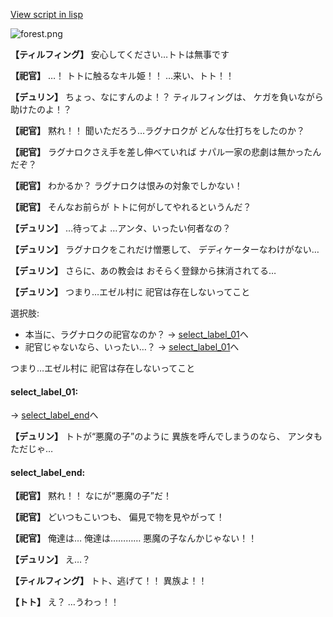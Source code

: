 [View script in lisp](../scripts/1241002.txt)

![forest.png](../images/backgrounds/forest.png)

**【ティルフィング】**
安心してください…トトは無事です

**【祀官】**
…！
トトに触るなキル姫！！
…来い、トト！！

**【デュリン】**
ちょっ、なにすんのよ！？
ティルフィングは、
ケガを負いながら助けたのよ！？

**【祀官】**
黙れ！！
聞いただろう…ラグナロクが
どんな仕打ちをしたのか？

**【祀官】**
ラグナロクさえ手を差し伸べていれば
ナパル一家の悲劇は無かったんだぞ？

**【祀官】**
わかるか？
ラグナロクは恨みの対象でしかない！

**【祀官】**
そんなお前らが
トトに何がしてやれるというんだ？

**【デュリン】**
…待ってよ
…アンタ、いったい何者なの？

**【デュリン】**
ラグナロクをこれだけ憎悪して、
デディケーターなわけがない…

**【デュリン】**
さらに、あの教会は
おそらく登録から抹消されてる…

**【デュリン】**
つまり…エゼル村に
祀官は存在しないってこと

選択肢:
- 本当に、ラグナロクの祀官なのか？ → [select_label_01](#select_label_01)へ
- 祀官じゃないなら、いったい…？ → [select_label_01](#select_label_01)へ

つまり…エゼル村に
祀官は存在しないってこと

#### select_label_01:
 → [select_label_end](#select_label_end)へ

**【デュリン】**
トトが“悪魔の子”のように
異族を呼んでしまうのなら、
アンタもただじゃ…

#### select_label_end:

**【祀官】**
黙れ！！
なにが“悪魔の子”だ！

**【祀官】**
どいつもこいつも、
偏見で物を見やがって！

**【祀官】**
俺達は…
俺達は…………
悪魔の子なんかじゃない！！

**【デュリン】**
え…？

**【ティルフィング】**
トト、逃げて！！
異族よ！！

**【トト】**
え？
…うわっ！！
